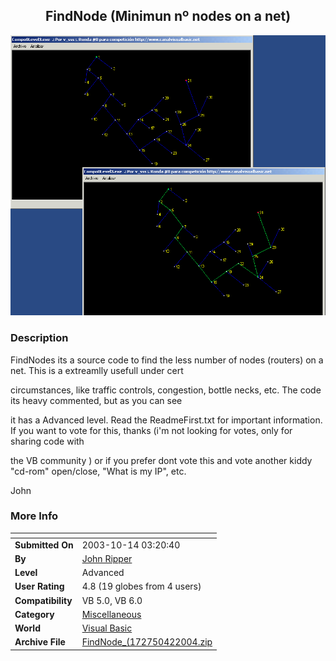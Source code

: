 ﻿<div align="center">

## FindNode \(Minimun nº nodes on a net\)

<img src="PIC200442832581000.gif">
</div>

### Description

FindNodes its a source code to find the less number of nodes (routers) on a net. This is a extreamlly usefull under cert

circumstances, like traffic controls, congestion, bottle necks, etc. The code its heavy commented, but as you can see

it has a Advanced level. Read the ReadmeFirst.txt for important information. If you want to vote for this, thanks (i'm not looking for votes, only for sharing code with

the VB community ) or if you prefer dont vote this and vote another kiddy "cd-rom" open/close, "What is my IP", etc.

John
 
### More Info
 


<span>             |<span>
---                |---
**Submitted On**   |2003-10-14 03:20:40
**By**             |[John Ripper](https://github.com/Planet-Source-Code/PSCIndex/blob/master/ByAuthor/john-ripper.md)
**Level**          |Advanced
**User Rating**    |4.8 (19 globes from 4 users)
**Compatibility**  |VB 5\.0, VB 6\.0
**Category**       |[Miscellaneous](https://github.com/Planet-Source-Code/PSCIndex/blob/master/ByCategory/miscellaneous__1-1.md)
**World**          |[Visual Basic](https://github.com/Planet-Source-Code/PSCIndex/blob/master/ByWorld/visual-basic.md)
**Archive File**   |[FindNode\_\(172750422004\.zip](https://github.com/Planet-Source-Code/john-ripper-findnode-minimun-n-nodes-on-a-net__1-52807/archive/master.zip)








